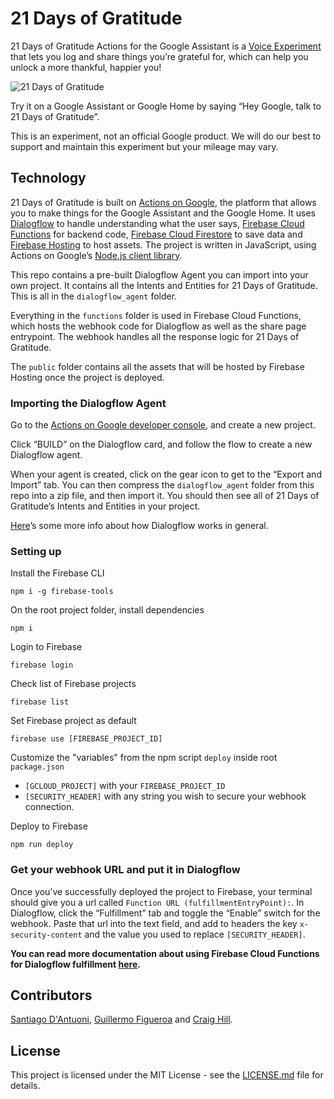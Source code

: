 # 21 Days of Gratitude
21 Days of Gratitude Actions for the Google Assistant is a [Voice Experiment](https://experiments.withgoogle.com/voice) that lets you log and share things you’re grateful for, which can help you unlock a more thankful, happier you!

![21 Days of Gratitude](https://storage.googleapis.com/prj-gratitude-garden-prod.appspot.com/images/1920x1080.jpg)

Try it on a Google Assistant or Google Home by saying “Hey Google, talk to 21 Days of Gratitude”.

This is an experiment, not an official Google product. We will do our best to support and maintain this experiment but your mileage may vary.

## Technology

21 Days of Gratitude is built on [Actions on Google](https://developers.google.com/actions/), the platform that allows you to make things for the Google Assistant and the Google Home. It uses [Dialogflow](https://dialogflow.com/) to handle understanding what the user says, [Firebase Cloud Functions](https://firebase.google.com/docs/functions/) for backend code, [Firebase Cloud Firestore](https://firebase.google.com/docs/firestore/) to save data and [Firebase Hosting](https://firebase.google.com/docs/hosting/) to host assets. The project is written in JavaScript, using Actions on Google’s [Node.js client library](https://developers.google.com/actions/nodejs-client-library-release-notes).

This repo contains a pre-built Dialogflow Agent you can import into your own project. It contains all the Intents and Entities for 21 Days of Gratitude. This is all in the `dialogflow_agent` folder.

Everything in the `functions` folder is used in Firebase Cloud Functions, which hosts the webhook code for Dialogflow as well as the share page entrypoint. The webhook handles all the response logic for 21 Days of Gratitude.

The `public` folder contains all the assets that will be hosted by Firebase Hosting once the project is deployed.

### Importing the Dialogflow Agent

Go to the [Actions on Google developer console](https://console.actions.google.com), and create a new project.

Click “BUILD” on the Dialogflow card, and follow the flow to create a new Dialogflow agent.

When your agent is created, click on the gear icon to get to the “Export and Import” tab. You can then compress the `dialogflow_agent` folder from this repo into a zip file, and then import it. You should then see all of 21 Days of Gratitude’s Intents and Entities in your project.

[Here](https://dialogflow.com/docs/getting-started/basics)’s some more info about how Dialogflow works in general.

### Setting up

Install the Firebase CLI

`npm i -g firebase-tools`

On the root project folder, install dependencies

`npm i`

Login to Firebase

`firebase login`

Check list of Firebase projects

`firebase list`

Set Firebase project as default

`firebase use [FIREBASE_PROJECT_ID]`

Customize the "variables" from the npm script `deploy` inside root `package.json`

- `[GCLOUD_PROJECT]` with your `FIREBASE_PROJECT_ID`
- `[SECURITY_HEADER]` with any string you wish to secure your webhook connection.

Deploy to Firebase

`npm run deploy`

### Get your webhook URL and put it in Dialogflow

Once you’ve successfully deployed the project to Firebase, your terminal should give you a url called `Function URL (fulfillmentEntryPoint):`. In Dialogflow, click the “Fulfillment” tab and toggle the “Enable” switch for the webhook. Paste that url into the text field, and add to headers the key `x-security-content` and the value you used to replace `[SECURITY_HEADER]`.

**You can read more documentation about using Firebase Cloud Functions for Dialogflow fulfillment [here](https://dialogflow.com/docs/how-tos/getting-started-fulfillment).**

## Contributors

[Santiago D'Antuoni](https://github.com/sdantuoni), [Guillermo Figueroa](https://github.com/gfirem) and [Craig Hill](https://github.com/craighillwood).

## License

This project is licensed under the MIT License - see the [LICENSE.md](LICENSE) file for details.
